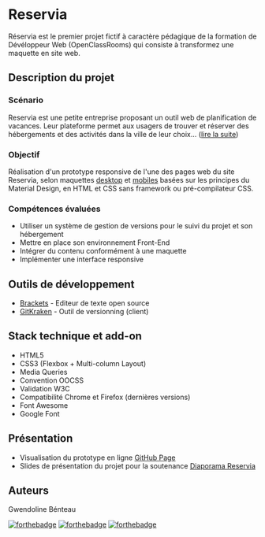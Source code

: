 # Reservia
Réservia est le premier projet fictif à caractère pédagique de la formation de Dévéloppeur Web (OpenClassRooms) qui consiste à transformez une maquette en site web.

## Description du projet
### Scénario
Reservia est une petite entreprise proposant un outil web de planification de vacances. Leur plateforme permet aux usagers de trouver et réserver des hébergements et des activités dans la ville de leur choix... ([lire la suite](https://github.com/GwendolineBENATEAU/GwendolineBenateau_2_23122020/blob/master/doc/DW_Projet1_OpenClassrooms.pdf))

### Objectif
Réalisation d'un prototype responsive de l'une des pages web du site Reservia, selon maquettes [desktop](https://github.com/GwendolineBENATEAU/GwendolineBenateau_2_23122020/blob/master/doc/maquettes_desktop.png) et [mobiles](https://github.com/GwendolineBENATEAU/GwendolineBenateau_2_23122020/blob/master/doc/maquette_iphone8.png) basées sur les principes du Material Design, en HTML et CSS sans framework ou pré-compilateur CSS.

### Compétences évaluées
- Utiliser un système de gestion de versions pour le suivi du projet et son hébergement
- Mettre en place son environnement Front-End
- Intégrer du contenu conformément à une maquette
- Implémenter une interface responsive


## Outils de développement
- [Brackets](https://brackets.io/) - Editeur de texte open source
- [GitKraken](https://www.gitkraken.com/) - Outil de versionning (client)

## Stack technique et add-on
- HTML5
- CSS3 (Flexbox + Multi-column Layout)
- Media Queries
- Convention OOCSS
- Validation W3C
- Compatibilité Chrome et Firefox (dernières versions)
- Font Awesome 
- Google Font

## Présentation
- Visualisation du prototype en ligne [GitHub Page](https://gwendolinebenateau.github.io/GwendolineBenateau_2_23122020/)
- Slides de présentation du projet pour la soutenance [Diaporama Reservia](https://www.canva.com/design/DAEUuQVDajs/yBXliDr-x9TNP3d36TNQZw/view?utm_content=DAEUuQVDajs&utm_campaign=designshare&utm_medium=link&utm_source=sharebutton)

## Auteurs
Gwendoline Bénteau

[![forthebadge](https://img.shields.io/badge/GitHub-100000?style=for-the-badge&logo=github&logoColor=white)](https://github.com/GwendolineBENATEAU) [![forthebadge](https://img.shields.io/badge/Instagram-E4405F?style=for-the-badge&logo=instagram&logoColor=white)](https://www.instagram.com/web_doline/) [![forthebadge](https://img.shields.io/badge/LinkedIn-0077B5?style=for-the-badge&logo=linkedin&logoColor=white)](https://www.linkedin.com/in/gwendoline-benateau-18986412b/)

